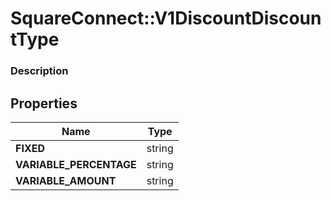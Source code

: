 # SquareConnect::V1DiscountDiscountType

### Description



## Properties
Name | Type
------------ | -------------
**FIXED** | string
**VARIABLE_PERCENTAGE** | string
**VARIABLE_AMOUNT** | string


